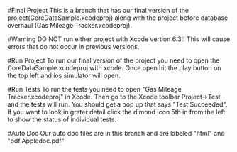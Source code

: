 #Final Project
This is a branch that has our final version of the project(CoreDataSample.xcodeproj) along with the project before
database overhaul (Gas Mileage Tracker.xcodeproj).

#Warning
DO NOT run either project with Xcode vertion 6.3!!  This will cause errors that do not occur in previous versions.

#Run Project
To run our final version of the project you need to open the CoreDataSample.xcodeproj with xcode.  Once open hit the
play button on the top left and ios simulator will open.

#Run Tests
To run the tests you need to open "Gas Mileage Tracker.xcodeproj" in Xcode.  Then go to the Xcode toolbar Project->Test
and the tests will run.  You should get a pop up that says "Test Succeeded".  If you want to look in grater detail
click the dimond icon 5th in from the left to show the status of individual tests.

#Auto Doc
Our auto doc files are in this branch and are labeled "html" and "pdf.Appledoc.pdf"
